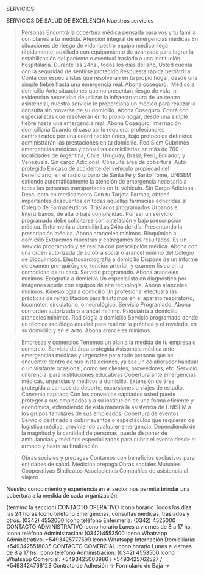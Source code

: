 SERVICIOS

SERVICIOS DE SALUD DE EXCELENCIA
Nuestros servicios
>Personas
Encontrá la cobertura médica pensada para vos y tu familia con planes a tu medida.
Atención integral de emergencias médicas
En situaciones de riesgo de vida nuestro equipo médico llega rápidamente, auxiliado con equipamiento de avanzada para lograr la estabilización del paciente o eventual traslado a una institución hospitalaria. Durante las 24hs., todos los días del año, Usted cuenta con la seguridad de sentirse protegido
Respuesta rápida pediátrica
Contá con especialistas que resolverán en tu propio hogar, desde una simple fiebre hasta una emergencia real. Abona coseguro. 
Médico a domicilio
Ante situaciones que no presentan riesgo de vida, ni evidencian necesidad de utilizar la infraestructura de un centro asistencial, nuestro servicio le proporciona un médico para realizar la consulta sin moverse de su domicilio. Abona Coseguro.
Contá con especialistas que resolverán en tu propio hogar, desde una simple fiebre hasta una emergencia real. Abona Coseguro.
Internación domiciliaria
Cuando el caso así lo requiera, profesionales centralizados por una coordinación única, bajo protocolos definidos administrarán las prestaciones en tu domicilio.
Red Siem
Cubrimos emergencias médicas y consultas domiciliarias en más de 700 localidades de Argentina, Chile, Uruguay, Brasil, Perú, Ecuador, y Venezuela. Sin cargo Adicional. Consulte área de cobertura.
Auto protegido
En caso de accidente del vehículo propiedad del beneficiario, en el radio urbano de Santa Fe y Santo Tomé, UNISEM extiende automáticamente la atención de emergencia necesaria a todas las personas transportadas en tu vehículo. Sin Cargo Adicional.
Descuento en medicamento
Con tu Tarjeta Farmas, obtené importantes descuentos en todas aquellas farmacias adheridas al Colegio de Farmacéuticos.
Traslados programados
Urbanos e Interurbanos, de alta o baja complejidad. Por ser un servicio programado debe solicitarse con antelación y bajo prescripción médica.
Enfermería a domicilio
Las 24hs del día. Presentando la prescripción médica. Abona aranceles mínimos.
Bioquímico a domicilio
Extraemos muestras y entregamos los resultados. Es un servicio programado y se realiza con prescripción médica. Abona con una orden autorizada de su obra social o arancel mínimo del Colegio de Bioquímicos.
Electrocardiografía a domicilio
Dispone de un informe de examen pre-quirúrgico, tensión arterial, y examen físico en la comodidad de tu casa. Servicio programado. Abona aranceles mínimos.
Ecografía a domicilio
Un especialista en diagnóstico por imágenes acude con equipos de alta tecnología. Abona aranceles mínimos.
Kinesiología a domicilio
Un profesional efectuará las prácticas de rehabilitación para trastornos en el aparato respiratorio, locomotor, circulatorio, o neurológico. Servicio Programado. Abona con orden autorizada o arancel mínimo.
Psiquiatría a domicilio
aranceles mínimos.
Radiología a domicilio
Servicio programado donde un técnico radiólogo acudirá para realizar la práctica y el revelado, en su domicilio y en el acto. Abona aranceles mínimos.

>Empresas y comercios
Tenemos un plan a la medida de tu empresa o comercio.
Servicio de área protegida
Asistencia médica ante emergencias médicas y urgencias para toda persona que se encuentre dentro de sus instalaciones, ya sea un colaborador habitual o un visitante ocasional, como ser clientes, proveedores, etc.
Servicio diferencial para instituciones educativas
Cobertura ante emergencias médicas, urgencias y médicos a domicilio. Extensión de área protegida a campos de deporte, excursiones o viajes de estudio.
Convenio capitado
Con los convenios capitados usted puede proteger a sus empleados y a su institución de una forma eficiente y económica, extendiendo de esta manera la asistencia de UNISEM a los grupos familiares de sus empleados.
Cobertura de eventos
Servicio destinado a cubrir eventos o espectáculos que requieren de logística médica, previniendo cualquier emergencia. Dependiendo de la magnitud y la cantidad de personas, puede disponer de ambulancias y médicos especializados para cubrir el evento desde el armado y hasta su finalización.

>Obras sociales y prepagas
Contamos con beneficios exclusivos para entidades de salud.
Medicina prepaga
Obras sociales
Mutuales
Cooperativas
Sindicatos
Asociaciones
Compañías de asistencia al viajero

Nuestro conocimiento y experiencia en el sector nos permite brindar una cobertura a la medida de cada organización.

(termino la seccion)
CONTACTO OPERATIVO
 Icono horario 
Todos los días las 24 horas
 Icono teléfono 
Emergencias, consultas médicas, traslados y otros: (0342) 4552000 
 Icono teléfono 
Enfermería: (0342) 4525000
CONTACTO ADMINISTRATIVO
 Icono horario 
Lunes a viernes de 8 a 17 hs.
 Icono teléfono 
Administración: (0342)4553500
 Icono Whatsapp 
Administrativo: +5493425777599
 Icono Whatsapp 
Internación Domiciliaria: +5493425518035
CONTACTO COMERCIAL
 Icono horario 
Lunes a viernes de 8 a 17 hs.
 Icono teléfono 
Administración: (0342) 4553500
 Icono Whatsapp 
Comercial:
+5493425003986 / +5493425762527 / +5493424768123
Contrato de Adhesión  ->
Formulario de Baja  ->